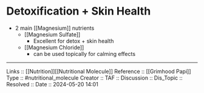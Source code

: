 # Detoxification + Skin Health

- 2 main [[Magnesium]] nutrients
	- [[Magnesium Sulfate]]
		- Excellent for detox + skin health
	- [[Magnesium Chloride]]
		- can be used topically for calming effects
---
Links :: [[Nutrition]][[Nutritional Molecule]]
Reference :: [[Grimhood Papi]]
Type :: #nutritional_molecule
Creator ::
TAF ::
Discussion ::
Dis_Topic :: 
Resolved ::
Date :: 2024-05-20 14:01
